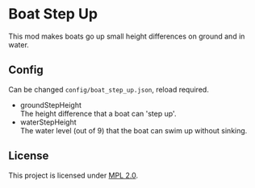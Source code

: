 # Boat Step Up

This mod makes boats go up small height differences on ground and in water.

## Config

Can be changed `config/boat_step_up.json`, reload required.

* groundStepHeight  
    The height difference that a boat can 'step up'.
* waterStepHeight  
    The water level (out of 9) that the boat can swim up without sinking.

## License

This project is licensed under [MPL 2.0](https://www.mozilla.org/en-US/MPL/2.0/FAQ/).